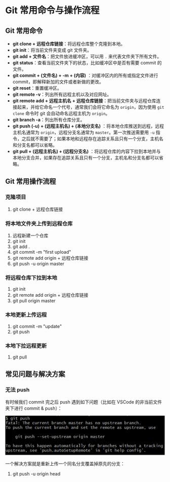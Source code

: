 # Git 常用命令与操作流程

## Git 常用命令

- **git clone + 远程仓库链接**：将远程仓库整个克隆到本地。
- **git init**：将当前文件夹变成 git 文件夹。
- **git add + 文件名**：把文件放进缓冲区，可以用 `.` 来代表文件夹下所有文件。
- **git status**：查看当前文件夹下的状态，比如缓冲区中是否有需要 commit 的文件。
- **git commit + (文件名) + -m + (内容)** ：对缓冲区内的所有或指定文件进行 commit，即解释新加的文件或者新做的更改。
- **git reset**：重置缓冲区。
- **git remote -v**：列出所有远程主机以及对应网址。
- **git remote add + 远程主机名 + 远程仓库链接**：把当前文件夹与远程仓库连接起来，并给它命名一个代号，通常我们会将它命名为 `origin`，因为使用 `git clone` 命令时 git 会自动命名远程主机为 `origin`。
- **git branch -a**：列出所有仓库分支。
- **git push (-u) + (远程主机名) + (本地分支名)** ：将本地仓库推送到远程，远程主机名通常为 `origin`，远程分支名通常为 `master`。第一次推送需要用 `-u` 指令，之后就不需要了；如果本地和远程存在追踪关系且只有一个分支，主机名和分支名都可以省略。
- **git pull + (远程主机名) + (远程分支名)** ：将远程仓库的内容下拉到本地并与本地分支合并，如果存在追踪关系且只有一个分支，主机名和分支名都可以省略。

## Git 常用操作流程

### 克隆项目

1. git clone + 远程仓库链接

### 将本地文件夹上传到远程仓库

1. 远程新建一个仓库
2. git init
3. git add .
4. git commit -m "first upload"
5. git remote add origin + 远程仓库链接
6. git push -u origin master

### 将远程仓库下拉到本地

1. git init
2. git remote add origin + 远程仓库链接
3. git pull origin master

### 本地更新上传远程

1. git commit -m "update"
2. git push

### 本地下拉远程更新

1. git pull

## 常见问题与解决方案

### 无法 push

有时候我们 commit 完之后 push 遇到如下问题（比如在 VSCode 的非当前文件夹下进行 commit & push）：

<div align='center'>

![](image/2022-12-27-14-51-53.png)
</div align='center'>

一个解决方案就是重新上传一个同名分支覆盖掉原先的分支：

1. git push -u origin head
